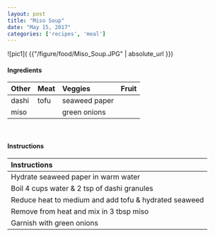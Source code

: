 ```yaml
---
layout: post
title: "Miso Soup"
date: "May 15, 2017"
categories: ['recipes', 'meal']
---
```




![pic1]( {{"/figure/food/Miso_Soup.JPG" | absolute_url }})




#### Ingredients

<table class = "presenttab">
 <thead>
  <tr>
   <th style="text-align:left;"> Other </th>
   <th style="text-align:left;"> Meat </th>
   <th style="text-align:left;"> Veggies </th>
   <th style="text-align:left;"> Fruit </th>
  </tr>
 </thead>
<tbody>
  <tr>
   <td style="text-align:left;"> dashi </td>
   <td style="text-align:left;"> tofu </td>
   <td style="text-align:left;"> seaweed paper </td>
   <td style="text-align:left;">  </td>
  </tr>
  <tr>
   <td style="text-align:left;"> miso </td>
   <td style="text-align:left;">  </td>
   <td style="text-align:left;"> green onions </td>
   <td style="text-align:left;">  </td>
  </tr>
</tbody>
</table>

<br>

#### Instructions

<table class = "presenttabnoh">
 <thead>
  <tr>
   <th style="text-align:left;"> Instructions </th>
  </tr>
 </thead>
<tbody>
  <tr>
   <td style="text-align:left;"> Hydrate seaweed paper in warm water </td>
  </tr>
  <tr>
   <td style="text-align:left;"> Boil 4 cups water &amp; 2 tsp of dashi granules </td>
  </tr>
  <tr>
   <td style="text-align:left;"> Reduce heat to medium and add tofu &amp; hydrated seaweed </td>
  </tr>
  <tr>
   <td style="text-align:left;"> Remove from heat and mix in 3 tbsp miso </td>
  </tr>
  <tr>
   <td style="text-align:left;"> Garnish with green onions </td>
  </tr>
</tbody>
</table>


